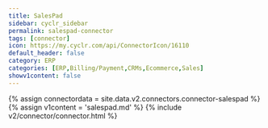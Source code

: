 ```yaml
---
title: SalesPad
sidebar: cyclr_sidebar
permalink: salespad-connector
tags: [connector]
icon: https://my.cyclr.com/api/ConnectorIcon/16110
default_header: false
category: ERP
categories: [ERP,Billing/Payment,CRMs,Ecommerce,Sales]
showv1content: false
---
```

{% assign connectordata = site.data.v2.connectors.connector-salespad %}
{% assign v1content = 'salespad.md' %}
{% include v2/connector/connector.html %}	